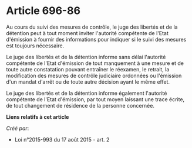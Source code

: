 # Article 696-86

Au cours du suivi des mesures de contrôle, le juge des libertés et de la détention peut à tout moment inviter l'autorité
compétente de l'Etat d'émission à fournir des informations pour indiquer si le suivi des mesures est toujours nécessaire. 

Le juge des libertés et de la détention informe sans délai l'autorité compétente de l'Etat d'émission de tout manquement à
une mesure et de toute autre constatation pouvant entraîner le réexamen, le retrait, la modification des mesures de contrôle
judiciaire ordonnées ou l'émission d'un mandat d'arrêt ou de toute autre décision ayant le même effet. 

Le juge des libertés et de la détention informe également l'autorité compétente de l'Etat d'émission, par tout moyen laissant
une trace écrite, de tout changement de résidence de la personne concernée.

**Liens relatifs à cet article**

_Créé par_:

  - Loi n°2015-993 du 17 août 2015 - art. 2
